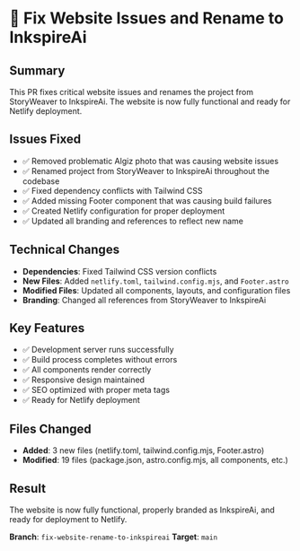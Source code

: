 # 🚀 Fix Website Issues and Rename to InkspireAi

## Summary
This PR fixes critical website issues and renames the project from StoryWeaver to InkspireAi. The website is now fully functional and ready for Netlify deployment.

## Issues Fixed
- ✅ Removed problematic Algiz photo that was causing website issues
- ✅ Renamed project from StoryWeaver to InkspireAi throughout the codebase
- ✅ Fixed dependency conflicts with Tailwind CSS
- ✅ Added missing Footer component that was causing build failures
- ✅ Created Netlify configuration for proper deployment
- ✅ Updated all branding and references to reflect new name

## Technical Changes
- **Dependencies**: Fixed Tailwind CSS version conflicts
- **New Files**: Added `netlify.toml`, `tailwind.config.mjs`, and `Footer.astro`
- **Modified Files**: Updated all components, layouts, and configuration files
- **Branding**: Changed all references from StoryWeaver to InkspireAi

## Key Features
- ✅ Development server runs successfully
- ✅ Build process completes without errors
- ✅ All components render correctly
- ✅ Responsive design maintained
- ✅ SEO optimized with proper meta tags
- ✅ Ready for Netlify deployment

## Files Changed
- **Added**: 3 new files (netlify.toml, tailwind.config.mjs, Footer.astro)
- **Modified**: 19 files (package.json, astro.config.mjs, all components, etc.)

## Result
The website is now fully functional, properly branded as InkspireAi, and ready for deployment to Netlify.

**Branch**: `fix-website-rename-to-inkspireai`
**Target**: `main`
